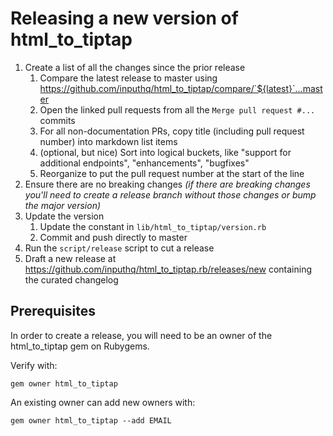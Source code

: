 # Releasing a new version of html_to_tiptap

1. Create a list of all the changes since the prior release
    1. Compare the latest release to master using https://github.com/inputhq/html_to_tiptap/compare/`${latest}`...master
    1. Open the linked pull requests from all the `Merge pull request #...` commits
    1. For all non-documentation PRs, copy title (including pull request number) into markdown list items
    1. (optional, but nice) Sort into logical buckets, like "support for additional endpoints", "enhancements", "bugfixes"
    1. Reorganize to put the pull request number at the start of the line
1. Ensure there are no breaking changes _(if there are breaking changes you'll need to create a release branch without those changes or bump the major version)_
1. Update the version
    1. Update the constant in `lib/html_to_tiptap/version.rb`
    1. Commit and push directly to master
1. Run the `script/release` script to cut a release
1. Draft a new release at https://github.com/inputhq/html_to_tiptap.rb/releases/new containing the curated changelog

## Prerequisites

In order to create a release, you will need to be an owner of the html_to_tiptap gem on Rubygems.

Verify with:
```
gem owner html_to_tiptap
```

An existing owner can add new owners with:
```
gem owner html_to_tiptap --add EMAIL
```
